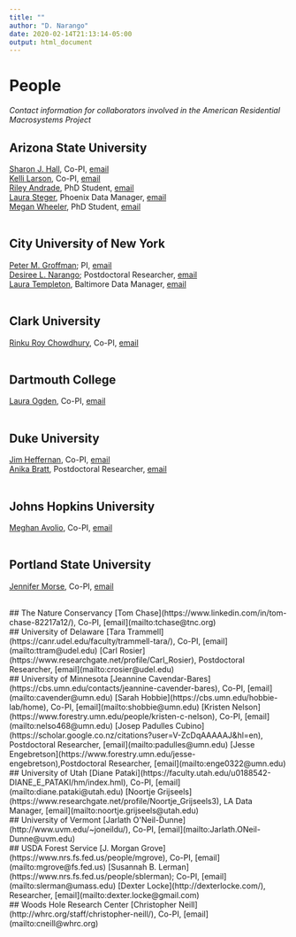 ```yaml
---
title: ""
author: "D. Narango"
date: 2020-02-14T21:13:14-05:00
output: html_document
---
```


# **People**
*Contact information for collaborators involved in the American Residential Macrosystems Project*
<br> 
## Arizona State University  
[Sharon J. Hall](http://halllab.asu.edu), Co-PI, [email](mailto:sharonjhall@asu.edu)  
[Kelli Larson](https://sustainability.asu.edu/person/kelli-larson/), Co-PI, [email](mailto:Kelli.Larson@asu.edu)  
[Riley Andrade](https://sgsup.asu.edu/riley-andrade), PhD Student, [email](rileyandrade@asu.edu)  
[Laura Steger](http://halllab.asu.edu/people/), Phoenix Data Manager, [email](mailto:lsteger@asu.edu)  
[Megan Wheeler](https://mmwheeler.github.io/phx_yard_change/), PhD Student, [email](mailto:mmwheele@asu.edu)  
<br>
## City University of New York
[Peter M. Groffman](http://www.asrc.cuny.edu/about/people-profiles/peter-groffman/); PI, [email](mailto:Peter.Groffman@asrc.cuny.edu)  
[Desiree L. Narango](https://desireelnarango.weebly.com/); Postdoctoral Researcher, [email](mailto:dnarango@gmail.com)  
[Laura Templeton](http://environment.asrc.cuny.edu/people/laura-templeton/), Baltimore Data Manager, [email](mailto:laura.templeton.k@gmail.com)  
<br>
## Clark University  
[Rinku Roy Chowdhury](https://www2.clarku.edu/faculty/facultybio.cfm?id=1028), Co-PI, [email](mailto:RRoyChowdhury@clarku.edu)  
<br>
## Dartmouth College  
[Laura Ogden](https://anthropology.dartmouth.edu/people/laura-ogden), Co-PI, [email](mailto:Laura.A.Ogden@dartmouth.edu)  
<br> 
## Duke University  
[Jim Heffernan](https://heffernanlab.weebly.com/), Co-PI, [email](mailto:james.heffernan@duke.edu)  
[Anika Bratt](https://anikarbratt.wordpress.com/), Postdoctoral Researcher, [email](mailto:anikabratt@gmail.com)  
<br>
## Johns Hopkins University  
[Meghan Avolio](https://eps.jhu.edu/directory/meghan-avolio/), Co-PI, [email](mailto:meghan.avolio@jhu.edu)  
<br>
## Portland State University  
[Jennifer Morse](https://www.pdx.edu/esm/dr-jennifer-morse), Co-PI, [email](mailto:jlmorse@pdx.edu)  

<br>
## The Nature Conservancy  
[Tom Chase](https://www.linkedin.com/in/tom-chase-82217a12/), Co-PI, [email](mailto:tchase@tnc.org)  
<br>
## University of Delaware  
[Tara Trammell](https://canr.udel.edu/faculty/trammell-tara/), Co-PI, [email](mailto:ttram@udel.edu)  
[Carl Rosier](https://www.researchgate.net/profile/Carl_Rosier), Postdoctoral Researcher, [email](mailto:crosier@udel.edu)  
<br>
## University of Minnesota  
[Jeannine Cavendar-Bares](https://cbs.umn.edu/contacts/jeannine-cavender-bares), Co-PI, [email](mailto:cavender@umn.edu)  
[Sarah Hobbie](https://cbs.umn.edu/hobbie-lab/home), Co-PI, [email](mailto:shobbie@umn.edu)  
[Kristen Nelson](https://www.forestry.umn.edu/people/kristen-c-nelson), Co-PI, [email](mailto:nelso468@umn.edu)  
[Josep Padulles Cubino](https://scholar.google.co.nz/citations?user=V-ZcDqAAAAAJ&hl=en), Postdoctoral Researcher, [email](mailto:padulles@umn.edu)  
[Jesse Engebretson](https://www.forestry.umn.edu/jesse-engebretson),Postdoctoral Researcher, [email](mailto:enge0322@umn.edu)  
<br>
## University of Utah
[Diane Pataki](https://faculty.utah.edu/u0188542-DIANE_E_PATAKI/hm/index.hml), Co-PI, [email](mailto:diane.pataki@utah.edu)  
[Noortje Grijseels](https://www.researchgate.net/profile/Noortje_Grijseels3), LA Data Manager, [email](mailto:noortje.grijseels@utah.edu)  
<br>
## University of Vermont  
[Jarlath O'Neil-Dunne](http://www.uvm.edu/~joneildu/), Co-PI, [email](mailto:Jarlath.ONeil-Dunne@uvm.edu)  
<br>
## USDA Forest Service 
[J. Morgan Grove](https://www.nrs.fs.fed.us/people/mgrove), Co-PI, [email](mailto:mgrove@fs.fed.us)  
[Susannah B. Lerman](https://www.nrs.fs.fed.us/people/sblerman); Co-PI, [email](mailto:slerman@umass.edu)  
[Dexter Locke](http://dexterlocke.com/), Researcher, [email](mailto:dexter.locke@gmail.com)  
<br>
## Woods Hole Research Center  
[Christopher Neill](http://whrc.org/staff/christopher-neill/), Co-PI, [email](mailto:cneill@whrc.org)  